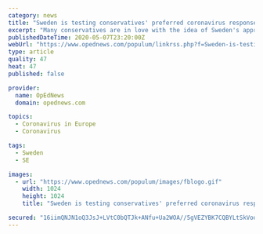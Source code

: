 ```yaml
---
category: news
title: "Sweden is testing conservatives' preferred coronavirus response and it's not going well"
excerpt: "Many conservatives are in love with the idea of Sweden's approachno lockdown. They don't take into consideration that half of Swedes live alone, or that they have a top-notch universal healthcare system."
publishedDateTime: 2020-05-07T23:20:00Z
webUrl: "https://www.opednews.com/populum/linkrss.php?f=Sweden-is-testing-conserva-in-Alternet-200507-109.html"
type: article
quality: 47
heat: 47
published: false

provider:
  name: OpEdNews
  domain: opednews.com

topics:
  - Coronavirus in Europe
  - Coronavirus

tags:
  - Sweden
  - SE

images:
  - url: "https://www.opednews.com/populum/images/fblogo.gif"
    width: 1024
    height: 1024
    title: "Sweden is testing conservatives' preferred coronavirus response and it's not going well"

secured: "16iimQNJN1oQ3JsJ+LVtC0bQTJk+ANfu+Ua2WOA//5gVEZYBK7CQBYLtSkVooy0FI4mNlGzz3duBQyhJZ8mgPeDlEfwarpAgn/R0kXOStRr7ptJr154U+yoWsYPYieHn/UnAM14xgh8g0LgB4J0B2oHvr5BkrI34ZZ7jdjufKpp3rulTc69Q1bUnOpm+K2nL8dHneblRtTE0R7XNqBHjMhJq0PRenSQh1WDmlmeql5wktIarYwnb9nHhhbkjVl2b8fMk7sMz924auodPvpQYH3dC54mC6yiVVoV3Z98Rk2KluQY/7uGPkrDQLGXs88Rb;79pZ9PZj+X8lgwxApB+wRg=="
---
```


